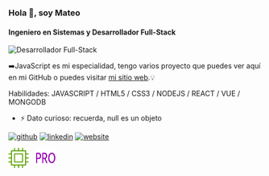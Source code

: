 ### Hola 👋, soy Mateo
#### Ingeniero en Sistemas y Desarrollador Full-Stack
![Desarrollador Full-Stack](https://miro.medium.com/max/1400/1*M1IpONYCZXmytCfxJl3HNA.png)

➡️JavaScript es mi especialidad, tengo varios proyecto que puedes ver aquí en mi GitHub o puedes visitar <a href="https://mattpding11.github.io/mateo/" target="_blank">mi sitio web</a>.💡

Habilidades: JAVASCRIPT / HTML5 / CSS3 / NODEJS / REACT / VUE / MONGODB

- ⚡ Dato curioso: recuerda, null es un objeto 


[<img src='https://cdn.jsdelivr.net/npm/simple-icons@3.0.1/icons/github.svg' alt='github' height='40'>](https://github.com/mattpding11)  [<img src='https://cdn.jsdelivr.net/npm/simple-icons@3.0.1/icons/linkedin.svg' alt='linkedin' height='40'>](https://www.linkedin.com/in/mateo-penaranda-diaz-fullstack-developer//)  [<img src='https://cdn.jsdelivr.net/npm/simple-icons@3.0.1/icons/icloud.svg' alt='website' height='40'>](https://mattpding11.github.io/mateo/)  

<a href='https://docs.github.com/en/developers'><img src='https://raw.githubusercontent.com/acervenky/animated-github-badges/master/assets/devbadge.gif' width='40' height='40'></a> <a href='https://github.com/pricing'><img src='https://raw.githubusercontent.com/acervenky/animated-github-badges/master/assets/pro.gif' width='40' height='40'></a> 


